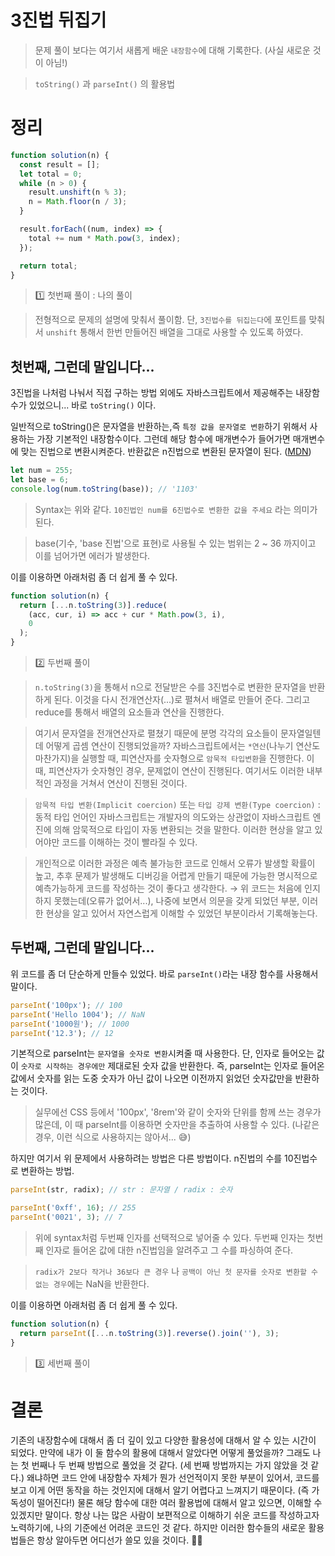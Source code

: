 # 3진법 뒤집기

> 문제 풀이 보다는 여기서 새롭게 배운 `내장함수`에 대해 기록한다. (사실 새로운 것이 아님!)

> `toString()` 과 `parseInt()` 의 활용법

# 정리

```js
function solution(n) {
  const result = [];
  let total = 0;
  while (n > 0) {
    result.unshift(n % 3);
    n = Math.floor(n / 3);
  }

  result.forEach((num, index) => {
    total += num * Math.pow(3, index);
  });

  return total;
}
```

> 1️⃣ 첫번째 풀이 : 나의 풀이

> 전형적으로 문제의 설명에 맞춰서 풀이함. 단, `3진법수를 뒤집는다`에 포인트를 맞춰서 `unshift` 통해서 한번 만들어진 배열을 그대로 사용할 수 있도록 하였다.

## 첫번째, 그런데 말입니다...

3진법을 나처럼 나눠서 직접 구하는 방법 외에도 자바스크립트에서 제공해주는 내장함수가 있었으니... 바로 `toString()` 이다.

일반적으로 toString()은 문자열을 반환하는,즉 `특정 값을 문자열로 변환`하기 위해서 사용하는 가장 기본적인 내장함수이다. 그런데 해당 함수에 매개변수가 들어가면 매개변수에 맞는 진법으로 변환시켜준다. 반환값은 n진법으로 변환된 문자열이 된다. ([MDN](https://developer.mozilla.org/ko/docs/Web/JavaScript/Reference/Global_Objects/Object/toString#%EB%A7%A4%EA%B0%9C%EB%B3%80%EC%88%98))

```js
let num = 255;
let base = 6;
console.log(num.toString(base)); // '1103'
```

> Syntax는 위와 같다. `10진법인 num를 6진법수로 변환한 값을 주세요` 라는 의미가 된다.

> base(기수, 'base 진법'으로 표현)로 사용될 수 있는 범위는 2 ~ 36 까지이고 이를 넘어가면 에러가 발생한다.

이를 이용하면 아래처럼 좀 더 쉽게 풀 수 있다.

```js
function solution(n) {
  return [...n.toString(3)].reduce(
    (acc, cur, i) => acc + cur * Math.pow(3, i),
    0
  );
}
```

> 2️⃣ 두번째 풀이

> `n.toString(3)`을 통해서 n으로 전달받은 수를 3진법수로 변환한 문자열을 반환하게 된다. 이것을 다시 전개연산자(...)로 펼쳐서 배열로 만들어 준다. 그리고 reduce를 통해서 배열의 요소들과 연산을 진행한다.

> 여기서 문자열을 전개연산자로 펼쳤기 때문에 분명 각각의 요소들이 문자열일텐데 어떻게 곱셈 연산이 진행되었을까? 자바스크립트에서는 `*연산`(나누기 연산도 마찬가지)을 실행할 때, 피연산자를 숫자형으로 `암묵적 타입변환`을 진행한다. 이 때, 피연산자가 숫자형인 경우, 문제없이 연산이 진행된다. 여기서도 이러한 내부적인 과정을 거쳐서 연산이 진행된 것이다.

> `암묵적 타입 변환(Implicit coercion)` 또는 `타입 강제 변환(Type coercion)` : 동적 타입 언어인 자바스크립트는 개발자의 의도와는 상관없이 자바스크립트 엔진에 의해 암묵적으로 타입이 자동 변환되는 것을 말한다. 이러한 현상을 알고 있어야만 코드를 이해하는 것이 빨라질 수 있다.

> 개인적으로 이러한 과정은 예측 불가능한 코드로 인해서 오류가 발생할 확률이 높고, 추후 문제가 발생해도 디버깅을 어렵게 만들기 때문에 가능한 명시적으로 예측가능하게 코드를 작성하는 것이 좋다고 생각한다. → 위 코드는 처음에 인지하지 못했는데(오류가 없어서...), 나중에 보면서 의문을 갖게 되었던 부분, 이러한 현상을 알고 있어서 자연스럽게 이해할 수 있었던 부분이라서 기록해놓는다.

## 두번째, 그런데 말입니다...

위 코드를 좀 더 단순하게 만들수 있었다. 바로 `parseInt()`라는 내장 함수를 사용해서 말이다.

```js
parseInt('100px'); // 100
parseInt('Hello 1004'); // NaN
parseInt('1000원'); // 1000
parseInt('12.3'); // 12
```

기본적으로 parseInt는 `문자열을 숫자로 변환`시켜줄 때 사용한다. 단, 인자로 들어오는 값이 `숫자로 시작하는 경우에만` 제대로된 숫자 값을 반환한다. 즉, parseInt는 인자로 들어온 값에서 숫자를 읽는 도중 숫자가 아닌 값이 나오면 이전까지 읽었던 숫자값만을 반환하는 것이다.

> 실무에선 CSS 등에서 '100px', '8rem'와 같이 숫자와 단위를 함께 쓰는 경우가 많은데, 이 때 parseInt를 이용하면 숫자만을 추출하여 사용할 수 있다. (나같은 경우, 이런 식으로 사용하지는 않아서... 😅)

하지만 여기서 위 문제에서 사용하려는 방법은 다른 방법이다. n진법의 수를 10진법수로 변환하는 방법.

```js
parseInt(str, radix); // str : 문자열 / radix : 숫자

parseInt('0xff', 16); // 255
parseInt('0021', 3); // 7
```

> 위에 syntax처럼 두번째 인자를 선택적으로 넣어줄 수 있다. 두번째 인자는 첫번째 인자로 들어온 값에 대한 n진법임을 알려주고 그 수를 파싱하여 준다.

> `radix가 2보다 작거나 36보다 큰 경우` 나 `공백이 아닌 첫 문자를 숫자로 변환할 수 없는 경우`에는 NaN을 반환한다.

이를 이용하면 아래처럼 좀 더 쉽게 풀 수 있다.

```js
function solution(n) {
  return parseInt([...n.toString(3)].reverse().join(''), 3);
}
```

> 3️⃣ 세번째 풀이

# 결론

기존의 내장함수에 대해서 좀 더 깊이 있고 다양한 활용성에 대해서 알 수 있는 시간이 되었다. 만약에 내가 이 둘 함수의 활용에 대해서 알았다면 어떻게 풀었을까? 그래도 나는 첫 번째나 두 번째 방법으로 풀었을 것 같다. (세 번째 방법까지는 가지 않았을 것 같다.) 왜냐하면 코드 안에 내장함수 자체가 뭔가 선언적이지 못한 부분이 있어서, 코드를 보고 이게 어떤 동작을 하는 것인지에 대해서 알기 어렵다고 느껴지기 때문이다. (즉 가독성이 떨어진다!) 물론 해당 함수에 대한 여러 활용법에 대해서 알고 있으면, 이해할 수 있겠지만 말이다. 항상 나는 많은 사람이 보편적으로 이해하기 쉬운 코드를 작성하고자 노력하기에, 나의 기준에선 어려운 코드인 것 같다. 하지만 이러한 함수들의 새로운 활용법들은 항상 알아두면 어디선가 쓸모 있을 것이다. 👍🏻
